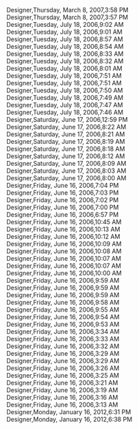 ﻿Designer,Thursday, March 8, 2007,3:58 PM  Designer,Thursday, March 8, 2007,3:57 PM  Designer,Tuesday, July 18, 2006,9:02 AM  Designer,Tuesday, July 18, 2006,9:01 AM  Designer,Tuesday, July 18, 2006,8:57 AM  Designer,Tuesday, July 18, 2006,8:54 AM  Designer,Tuesday, July 18, 2006,8:33 AM  Designer,Tuesday, July 18, 2006,8:32 AM  Designer,Tuesday, July 18, 2006,8:01 AM  Designer,Tuesday, July 18, 2006,7:51 AM  Designer,Tuesday, July 18, 2006,7:51 AM  Designer,Tuesday, July 18, 2006,7:50 AM  Designer,Tuesday, July 18, 2006,7:49 AM  Designer,Tuesday, July 18, 2006,7:47 AM  Designer,Tuesday, July 18, 2006,7:46 AM  Designer,Saturday, June 17, 2006,12:59 PM  Designer,Saturday, June 17, 2006,8:22 AM  Designer,Saturday, June 17, 2006,8:21 AM  Designer,Saturday, June 17, 2006,8:19 AM  Designer,Saturday, June 17, 2006,8:18 AM  Designer,Saturday, June 17, 2006,8:12 AM  Designer,Saturday, June 17, 2006,8:09 AM  Designer,Saturday, June 17, 2006,8:03 AM  Designer,Saturday, June 17, 2006,8:00 AM  Designer,Friday, June 16, 2006,7:04 PM  Designer,Friday, June 16, 2006,7:03 PM  Designer,Friday, June 16, 2006,7:02 PM  Designer,Friday, June 16, 2006,7:00 PM  Designer,Friday, June 16, 2006,6:57 PM  Designer,Friday, June 16, 2006,10:45 AM  Designer,Friday, June 16, 2006,10:13 AM  Designer,Friday, June 16, 2006,10:12 AM  Designer,Friday, June 16, 2006,10:09 AM  Designer,Friday, June 16, 2006,10:08 AM  Designer,Friday, June 16, 2006,10:07 AM  Designer,Friday, June 16, 2006,10:07 AM  Designer,Friday, June 16, 2006,10:00 AM  Designer,Friday, June 16, 2006,9:59 AM  Designer,Friday, June 16, 2006,9:59 AM  Designer,Friday, June 16, 2006,9:59 AM  Designer,Friday, June 16, 2006,9:58 AM  Designer,Friday, June 16, 2006,9:55 AM  Designer,Friday, June 16, 2006,9:54 AM  Designer,Friday, June 16, 2006,9:53 AM  Designer,Friday, June 16, 2006,3:34 AM  Designer,Friday, June 16, 2006,3:33 AM  Designer,Friday, June 16, 2006,3:32 AM  Designer,Friday, June 16, 2006,3:29 AM  Designer,Friday, June 16, 2006,3:29 AM  Designer,Friday, June 16, 2006,3:26 AM  Designer,Friday, June 16, 2006,3:25 AM  Designer,Friday, June 16, 2006,3:21 AM  Designer,Friday, June 16, 2006,3:19 AM  Designer,Friday, June 16, 2006,3:16 AM  Designer,Friday, June 16, 2006,3:13 AM  Designer,Monday, January 16, 2012,6:31 PM  Designer,Monday, January 16, 2012,6:38 PM